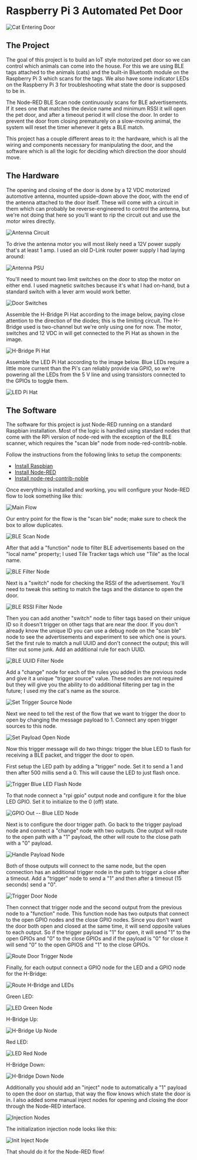 # Raspberry Pi 3 Automated Pet Door

![Cat Entering Door](images/ble-cat-door.jpg)

## The Project

The goal of this project is to build an IoT style motorized pet door so we can control which animals can come into the house. For this we are using BLE tags attached to the animals (cats) and the built-in Bluetooth module on the Raspberry Pi 3 which scans for the tags. We also have some indicator LEDs on the Raspberry Pi 3 for troubleshooting what state the door is supposed to be in.

The Node-RED BLE Scan node continuously scans for BLE advertisements. If it sees one that matches the device name and minimum RSSI it will open the pet door, and after a timeout period it will close the door. In order to prevent the door from closing prematurely on a slow-moving animal, the system will reset the timer whenever it gets a BLE match.

This project has a couple different areas to it: the hardware, which is all the wiring and components necessary for manipulating the door, and the software which is all the logic for deciding which direction the door should move.

## The Hardware

The opening and closing of the door is done by a 12 VDC motorized automotive antenna, mounted upside-down above the door, with the end of the antenna attached to the door itself. These will come with a circuit in them which can probably be reverse-engineered to control the antenna, but we're not doing that here so you'll want to rip the circuit out and use the motor wires directly.

![Antenna Circuit](images/hardware/antenna-circuit.jpg)

To drive the antenna motor you will most likely need a 12V power supply that's at least 1 amp. I used an old D-Link router power supply I had laying around:

![Antenna PSU](images/hardware/psu-12v.jpg)

You'll need to mount two limit switches on the door to stop the motor on either end. I used magnetic switches because it's what I had on-hand, but a standard switch with a lever arm would work better.

![Door Switches](images/hardware/door-switches.jpg)

Assemble the H-Bridge Pi Hat according to the image below, paying close attention to the direction of the diodes; this is the limiting circuit. The H-Bridge used is two-channel but we're only using one for now. The motor, switches and 12 VDC in will get connected to the Pi Hat as shown in the image.

![H-Bridge Pi Hat](images/hardware/h-bridge-pi-hat.png)

Assemble the LED Pi Hat according to the image below. Blue LEDs require a little more current than the Pi's can reliably provide via GPIO, so we're powering all the LEDs from the 5 V line and using transistors connected to the GPIOs to toggle them.


![LED Pi Hat](images/hardware/led-pi-hat.png)

## The Software
The software for this project is just Node-RED running on a standard Raspbian installation. Most of the logic is handled using standard nodes that come with the RPi version of node-red with the exception of the BLE scanner, which requires the "scan ble" node from node-red-contrib-noble. 

Follow the instructions from the following links to setup the components:

- [Install Raspbian](https://www.raspberrypi.org/downloads/raspbian/)
- [Install Node-RED](https://nodered.org/docs/hardware/raspberrypi)
- [Install node-red-contrib-noble](https://flows.nodered.org/node/node-red-contrib-noble)

Once everything is installed and working, you will configure your Node-RED flow to look something like this:

![Main Flow](images/node-red/main-flow.png)

Our entry point for the flow is the "scan ble" node; make sure to check the box to allow duplicates.

![BLE Scan Node](images/node-red/ble-scanner-node.png)

After that add a "function" node to filter BLE advertisements based on the "local name" property; I used Tile Tracker tags which use "Tile" as the local name.

![BLE Filter Node](images/node-red/ble-filter-node.png)

Next is a "switch" node for checking the RSSI of the advertisement. You'll need to tweak this setting to match the tags and the distance to open the door.

![BLE RSSI Filter Node](images/node-red/ble-rssi-filter-node.png)

Then you can add another "switch" node to filter tags based on their unique ID so it doesn't trigger on other tags that are near the door. If you don't already know the unique ID you can use a debug node on the "scan ble" node to see the advertisements and experiment to see which one is yours. Set the first rule to match a null UUID and don't connect the output; this will filter out some junk. Add an additional rule for each UUID.

![BLE UUID Filter Node](images/node-red/ble-uuid-filter-node.png)

Add a "change" node for each of the rules you added in the previous node and give it a unique "trigger source" value. These nodes are not required but they will give you the ability to do additional filtering per tag in the future; I used my the cat's name as the source.

![Set Trigger Source Node](images/node-red/set-trigger-source-node.png)

Next we need to tell the rest of the flow that we want to trigger the door to open by changing the message payload to 1. Connect any open trigger sources to this node.

![Set Payload Open Node](images/node-red/set-payload-open-node.png)

Now this trigger message will do two things: trigger the blue LED to flash for receiving a BLE packet, and trigger the door to open.

First setup the LED path by adding a "trigger" node. Set it to send a 1 and then after 500 millis send a 0. This will cause the LED to just flash once.

![Trigger Blue LED Flash Node](images/node-red/trigger-blue-led-flash-node.png)

To that node connect a "rpi gpio" output node and configure it for the blue LED GPIO. Set it to initialize to the 0 (off) state.

![GPIO Out -- Blue LED Node](images/node-red/gpio-out-blue-led-node.png)

Next is to configure the door trigger path. Go back to the trigger payload node and connect a "change" node with two outputs. One output will route to the open path with a "1" payload, the other will route to the close path with a "0" payload.

![Handle Payload Node](images/node-red/handle-payload-node.png)

Both of those outputs will connect to the same node, but the open connection has an additional trigger node in the path to trigger a close after a timeout. Add a "trigger" node to send a "1" and then after a timeout (15 seconds) send a "0".

![Trigger Door Node](images/node-red/trigger-door-node.png)

Then connect that trigger node and the second output from the previous node to a "function" node. This function node has two outputs that connect to the open GPIO nodes and the close GPIO nodes. Since you don't want the door both open and closed at the same time, it will send opposite values to each output. So if the trigger payload is "1" for open, it will send "1" to the open GPIOs and "0" to the close GPIOs and if the payload is "0" for close it will send "0" to the open GPIOS and "1" to the close GPIOs.

![Route Door Trigger Node](images/node-red/route-door-trigger-node.png)

Finally, for each output connect a GPIO node for the LED and a GPIO node for the H-Bridge:

![Route H-Bridge and LEDs](images/node-red/route-h-bridge-and-leds.png)

Green LED:

![LED Green Node](images/node-red/toggle-led-green-node.png)

H-Bridge Up:

![H-Bridge Up Node](images/node-red/toggle-h-bridge-up-node.png)

Red LED:

![LED Red Node](images/node-red/toggle-led-red-node.png)

H-Bridge Down:

![H-Bridge Down Node](images/node-red/toggle-h-bridge-down-node.png)

Additionally you should add an "inject" node to automatically a "1" payload to open the door on startup, that way the flow knows which state the door is in. I also added some manual inject nodes for opening and closing the door through the Node-RED interface.

![Injection Nodes](images/node-red/injection-nodes.png)

The initialization injection node looks like this:

![Init Inject Node](images/node-red/init-inject-node.png)

That should do it for the Node-RED flow!
